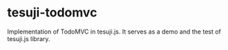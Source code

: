 # tesuji-todomvc
Implementation of TodoMVC in tesuji.js. It serves as a demo and the test of tesuji.js library.
